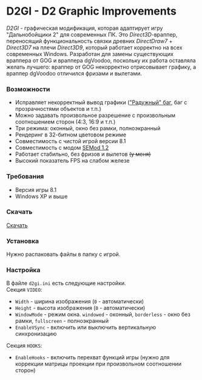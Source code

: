 # D2GI - D2 Graphic Improvements  

*D2GI* - графическая модификация, которая адаптирует игру "Дальнобойщики 2" для современных ПК. Это *Direct3D*-враппер, переносящий функциональность связки древних *DirectDraw7* + *Direct3D7* на плечи *Direct3D9*, который работает корректно на всех современных Windows. Разработан для замены существующих враппера от GOG и враппера dgVoodoo, поскольку их работа оставляла желать лучшего: враппер от GOG некорректно отрисовывает графику, а враппер dgVoodoo отличился фризами и вылетами.  

### Возможности  

* Исправляет некорректный вывод графики (["Радужный" баг](https://www.pcgamingwiki.com/wiki/Rainbow_color_problems_in_older_games), баг с прозрачностями объектов и т.п.)    
* Можно задавать произвольное разрешение с произвольным соотношением сторон (4:3, 16:9 и т.п.)    
* Три режима: оконный, окно без рамки, полноэкранный  
* Рендеринг в 32-битном цветовом режиме  
* Совместимость с чистой игрой версии 8.1  
* Совместимость с модом [SEMod 1.2](https://vk.com/rnr_mods?w=page-157113673_53889819)  
* Работает стабильно, без фризов и вылетов ~~(у меня)~~  
* Высокий показатель FPS на слабом железе  

### Требования  

* Версия игры 8.1  
* Windows XP и выше  

### Скачать  

[Скачать](https://github.com/REDPOWAR/D2GI/releases)  

### Установка  

Нужно распаковать файлы в папку с игрой.

### Настройка  

В файле `d2gi.ini` есть следующие настройки.  
Секция `VIDEO`:  
* `Width` - ширина изображения (`0` - автоматически)  
* `Height` - высота изображения (`0` - автоматически)  
* `WindowMode` - режим окна. `windowed` - оконный, `borderless` - окно без рамки, `fullscreen` - полноэкранный  
* `EnableVSync` - включить или выключить вертикальную синхронизацию  

Секция `HOOKS`:  
* `EnableHooks` - включить перехват функций игры (нужно для коррекции матрицы проекции при произвольном соотношении сторон) 
